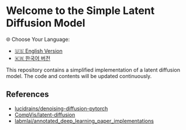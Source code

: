 # Welcome to the Simple Latent Diffusion Model

🌐 Choose Your Language:  
- [🇺🇸 English Version](README.md)  
- [🇰🇷 한국어 버전](README_ko.md)

This repository contains a simplified implementation of a latent diffusion model. The code and contents will be updated continuously.

## References
- [lucidrains/denoising-diffusion-pytorch](https://github.com/lucidrains/denoising-diffusion-pytorch)
- [CompVis/latent-diffusion](https://github.com/CompVis/latent-diffusion)
- [labmlai/annotated_deep_learning_paper_implementations](https://github.com/labmlai/annotated_deep_learning_paper_implementations/tree/master/labml_nn/diffusion/stable_diffusion)
